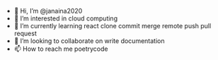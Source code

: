 - 👋 Hi, I’m @janaina2020
- 👀 I’m interested in cloud computing
- 🌱 I’m currently learning react clone commit merge remote push pull request
- 💞️ I’m looking to collaborate on write documentation
- 📫 How to reach me poetrycode

<!---
janaina2020/janaina2020 is a ✨ special ✨ repository because its `README.md` (this file) appears on your GitHub profile.
You can click the Preview link to take a look at your changes.
--->
